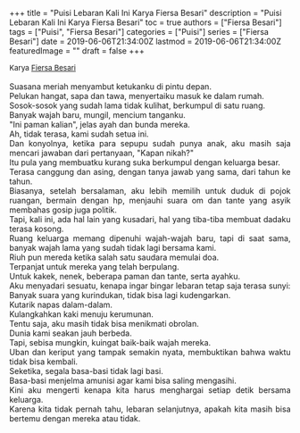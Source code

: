 +++
title = "Puisi Lebaran Kali Ini Karya Fiersa Besari"
description = "Puisi Lebaran Kali Ini Karya Fiersa Besari"
toc = true
authors = ["Fiersa Besari"]
tags = ["Puisi", "Fiersa Besari"]
categories = ["Puisi"]
series = ["Fiersa Besari"]
date = 2019-06-06T21:34:00Z
lastmod = 2019-06-06T21:34:00Z
featuredImage = ""
draft = false
+++

<div style="text-align: justify;">
<div style="font-size: small;">Karya <a href="/authors/fiersa-besari/" target="_blank">Fiersa Besari</a></div><br />
Suasana meriah menyambut ketukanku di pintu depan.<br />Pelukan hangat, sapa dan tawa, menyertaiku masuk ke dalam rumah.<br />Sosok-sosok yang sudah lama tidak kulihat, berkumpul di satu ruang.<br />Banyak wajah baru, mungil, mencium tanganku.<br />"Ini paman kalian", jelas ayah dan bunda mereka.<br />Ah, tidak terasa, kami sudah setua ini.<br />Dan konyolnya, ketika para sepupu sudah punya anak, aku masih saja mencari jawaban dari pertanyaan, "Kapan nikah?"<br />Itu pula yang membuatku kurang suka berkumpul dengan keluarga besar.<br />Terasa canggung dan asing, dengan tanya jawab yang sama, dari tahun ke tahun.<br />Biasanya, setelah bersalaman, aku lebih memilih untuk duduk di pojok ruangan, bermain dengan hp, menjauhi suara om dan tante yang asyik membahas gosip juga politik.<br />Tapi, kali ini, ada hal lain yang kusadari, hal yang tiba-tiba membuat dadaku terasa kosong.<br />Ruang keluarga memang dipenuhi wajah-wajah baru, tapi di saat sama, banyak wajah lama yang sudah tidak lagi bersama kami.<br />Riuh pun mereda ketika salah satu saudara memulai doa.<br />Terpanjat untuk mereka yang telah berpulang.<br />Untuk kakek, nenek, beberapa paman dan tante, serta ayahku.<br />Aku menyadari sesuatu, kenapa ingar bingar lebaran tetap saja terasa sunyi:<br />Banyak suara yang kurindukan, tidak bisa lagi kudengarkan.<br />Kutarik napas dalam-dalam.<br />Kulangkahkan kaki menuju kerumunan.<br />Tentu saja, aku masih tidak bisa menikmati obrolan.<br />Dunia kami seakan jauh berbeda.<br />Tapi, sebisa mungkin, kuingat baik-baik wajah mereka.<br />Uban dan keriput yang tampak semakin nyata, membuktikan bahwa waktu tidak bisa kembali.<br />Seketika, segala basa-basi tidak lagi basi.<br />Basa-basi menjelma amunisi agar kami bisa saling mengasihi.<br />Kini aku mengerti kenapa kita harus menghargai setiap detik bersama keluarga.<br />Karena kita tidak pernah tahu, lebaran selanjutnya, apakah kita masih bisa bertemu dengan mereka atau tidak.</div>
